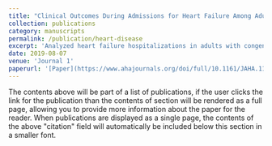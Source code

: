 ```yaml
---
title: "Clinical Outcomes During Admissions for Heart Failure Among Adults With Congenital Heart Disease"
collection: publications
category: manuscripts
permalink: /publication/heart-disease
excerpt: 'Analyzed heart failure hospitalizations in adults with congenital heart disease, finding they had longer stays, more complications, and higher in-hospital death rates compared to patients without congenital heart disease—highlighting the need for tailored care protocols.'
date: 2019-08-07
venue: 'Journal 1'
paperurl: '[Paper](https://www.ahajournals.org/doi/full/10.1161/JAHA.119.012595)'
---
```

The contents above will be part of a list of publications, if the user clicks the link for the publication than the contents of section will be rendered as a full page, allowing you to provide more information about the paper for the reader. When publications are displayed as a single page, the contents of the above "citation" field will automatically be included below this section in a smaller font.
